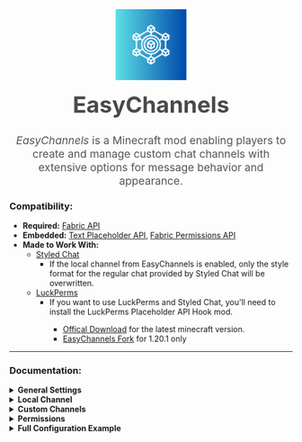 <div style="text-align: center; margin-top: 2rem;">
  <img alt="EasyChannels mod icon" src="src/main/resources/assets/easychannels/icon.png" style="width: 25%; height: 25%; margin-top: 1rem;">
  <h1 style="margin-top: 1rem; font-size: 2.5rem; color: #4A4A4A;">EasyChannels</h1>
</div>

<p style="text-align: center; font-size: 1.2rem; color: #555;">
  <em>EasyChannels</em> is a Minecraft mod enabling players to create and manage custom chat channels with extensive options for message behavior and appearance.
</p>

### Compatibility:

<ul>
  <li><strong>Required:</strong> <a href="https://modrinth.com/mod/fabric-api">Fabric API</a></li>
  <li><strong>Embedded:</strong> <a href="https://modrinth.com/mod/placeholder-api">Text Placeholder API</a>, <a href="https://modrinth.com/mod/fabric-permissions-api">Fabric Permissions API</a></li>
  <li><strong>Made to Work With:</strong>
    <ul>
      <li><a href="https://modrinth.com/mod/styled-chat">Styled Chat</a>
        <ul>
          <li>If the local channel from EasyChannels is enabled, only the style format for the regular chat provided by Styled Chat will be overwritten.</li>
        </ul>
      </li>
      <li><a href="https://modrinth.com/plugin/luckperms">LuckPerms</a>
        <ul>
          <li>If you want to use LuckPerms and Styled Chat, you'll need to install the LuckPerms Placeholder API Hook mod.</li>
            <ul>
              <li><a href="https://luckperms.net/download">Offical Download</a> for the latest minecraft version.</li>
              <li><a href="https://github.com/GMalvestiti/placeholders">EasyChannels Fork</a> for 1.20.1 only</li>
            </ul>
        </ul>
      </li>
    </ul>
  </li>
</ul>

---

### Documentation:

<details>
  <summary><strong>General Settings</strong></summary>
  <ul>
    <li><strong>enabled</strong> - Enables or disables the mod.<br><em>Type:</em> <code>boolean</code>, <em>Default:</em> <code>true</code></li>
    <li><strong>command_argument_name</strong> - Command argument name for messages.<br><em>Type:</em> <code>string</code>, <em>Default:</em> <code>"message"</code></li>
    <li><strong>permissions_required_message</strong> - Message for insufficient permissions.<br><em>Type:</em> <code>string</code>, <em>Default:</em> <code>"&lt;red&gt;You don't have the required permissions to use this chat channel."</code><br>Local Variables: <code>${player}</code>, <code>${message}</code></li>
  </ul>
</details>

<details>
  <summary><strong>Local Channel</strong></summary>
  <ul>
    <li><strong>enabled</strong> - Enables/disables the local chat channel.<br><em>Type:</em> <code>boolean</code>, <em>Default:</em> <code>true</code></li>
    <li><strong>format</strong> - Message format in local channel.<br><em>Type:</em> <code>string</code>, <em>Default:</em> <code>"&lt;white&gt;&lt;bold&gt;[L]&lt;/bold&gt;&lt;/white&gt; &lt;gold&gt;${player}&lt;/gold&gt; &lt;gray&gt;&gt;&gt;&lt;/gray&gt; &lt;white&gt;${message}"</code><br>Local Variables: <code>${player}</code>, <code>${message}</code></li>
    <li><strong>radius</strong> - Visibility radius (set <code>-1</code> to disable).<br><em>Type:</em> <code>int</code>, <em>Default:</em> <code>50</code></li>
    <li><strong>dimension_only</strong> - Restrict messages to the same dimension. Ignored if radius enabled.<br><em>Type:</em> <code>boolean</code>, <em>Default:</em> <code>true</code></li>
  </ul>
</details>

<details>
  <summary><strong>Custom Channels</strong></summary>
  <ul>
    <li><strong>enabled</strong> - Enables/disables the channel.<br><em>Type:</em> <code>boolean</code>, <em>Default:</em> <code>true</code></li>
    <li><strong>literal</strong> - Command literal for channel access.<br><em>Type:</em> <code>string</code></li>
    <li><strong>format</strong> - Custom message format.<br><em>Type:</em> <code>string</code>, <em>Default:</em> <code>"&lt;gold&gt;${player}&lt;/gold&gt; &lt;gray&gt;&gt;&gt;&lt;/gray&gt; &lt;yellow&gt;${message}"</code><br>Local Variables: <code>${player}</code>, <code>${message}</code></li>
    <li><strong>radius</strong> - Visibility radius (set <code>-1</code> to disable).<br><em>Type:</em> <code>int</code>, <em>Default:</em> <code>-1</code></li>
    <li><strong>dimension_only</strong> - Restrict messages to same dimension (ignored if radius enabled).<br><em>Type:</em> <code>boolean</code>, <em>Default:</em> <code>false</code></li>
  </ul>
</details>

<details>
  <summary><strong>Permissions</strong></summary>
  <p>Both local and custom channels allow permission settings. By default, channels do not require any permissions to send or receive messages. If you add a permission check, either for the sender or receiver, the operator level is always required. A permission manager like <a href="https://modrinth.com/plugin/luckperms">LuckPerms</a> is necessary to use permission nodes.</p>

  <ul>
    <li><strong>permission_sender</strong> - Defines the sender's permission requirements.<br>
      <code>permission:</code> Permission node to send messages (default: <code>null</code>)<br>
      <code>operator_level:</code> Operator level to send messages (default: <code>0</code>)
    </li>
    <li><strong>permission_receiver</strong> - Defines the receiver's permission requirements.<br>
      <code>permission:</code> Permission node to receive messages (default: <code>null</code>)<br>
      <code>operator_level:</code> Operator level to receive messages (default: <code>0</code>)
    </li>
  </ul>

  <p><strong>Permission Example</strong>:</p>
  <pre>
{
  "permission_sender": {
    "permission": "easychannels.send",
    "operator_level": 4
  },
  "permission_receiver": {
    "permission": "easychannels.receive",
    "operator_level": 0
  }
}
  </pre>
</details>


<details>
  <summary><strong>Full Configuration Example</strong></summary>

```json
{
  "enabled": true,
  "command_argument_name": "message",
  "permissions_required_message": "<red>You don't have the required permissions to use this chat channel.",
  "local_channel": {
    "enabled": true,
    "format": "<white><bold>[L]</bold></white> <gold>${player}</gold> <gray>>></gray> <white>${message}",
    "radius": 50,
    "dimension_only": true
  },
  "custom_channels": [
    {
      "enabled": true,
      "literal": "global",
      "format": "<gold>${player}</gold> <gray>>></gray> <yellow>${message}",
      "radius": -1,
      "dimension_only": false
    },
    {
      "enabled": true,
      "literal": "staff",
      "format": "<gold>${player}</gold> <gray>>></gray> <yellow>${message}",
      "radius": -1,
      "dimension_only": false,
      "permission_sender": {
        "permission": "easychannels.send.staff",
        "operator_level": 0
      },
      "permission_receiver": {
        "operator_level": 4
      }
    }
  ]
}
